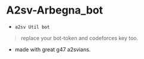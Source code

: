 # A2sv-Arbegna_bot
- <code>a2sv Util bot</code>


> replace your bot-token and codeforces key too.
- made with great g47 a2svians.
